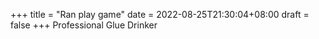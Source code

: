 +++ title = "Ran play game" date = 2022-08-25T21:30:04+08:00 draft = false +++
Professional Glue Drinker
